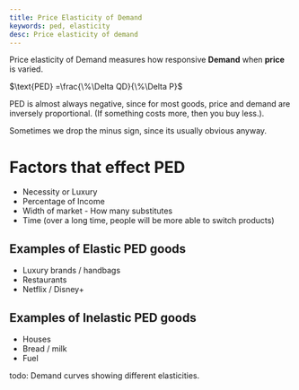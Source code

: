 ```yaml
---
title: Price Elasticity of Demand
keywords: ped, elasticity
desc: Price elasticity of demand
---
```

Price elasticity of Demand measures how responsive **Demand** when **price** is varied.

$\text{PED}  =\frac{\%\Delta QD}{\%\Delta P}$

PED is almost always negative, since for most goods, price and demand are inversely proportional. (If something costs more, then you buy less.).

Sometimes we drop the minus sign, since its usually obvious anyway.

# Factors that effect PED #
- Necessity or Luxury
- Percentage of Income
- Width of market - How many substitutes
- Time (over a long time, people will be more able to switch products)

## Examples of Elastic PED goods ##
- Luxury brands / handbags
- Restaurants
- Netflix / Disney+

## Examples of Inelastic PED goods ##
- Houses
- Bread / milk
- Fuel

todo: Demand curves showing different elasticities.
